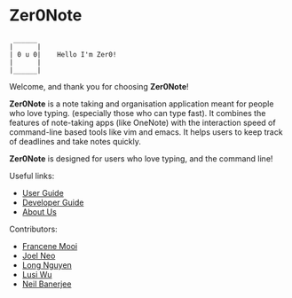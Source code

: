# Zer0Note

```
 ______ 
|      |  
| 0 u 0|    Hello I'm Zer0!
|      | 
|______|
```

Welcome, and thank you for choosing **Zer0Note**!

**Zer0Note** is a note taking and organisation application meant for people who love typing. (especially those who can type fast).
It combines the features of note-taking apps (like OneNote) with the interaction speed of command-line based tools like vim and emacs.
It helps users to keep track of deadlines and take notes quickly.

**Zer0Note** is designed for users who love typing, and the command line! 

Useful links:
* [User Guide](UserGuide.md)
* [Developer Guide](DeveloperGuide.md)
* [About Us](AboutUs.md)

Contributors:
* [Francene Mooi](docs/team/chuckiex3.md)
* [Joel Neo](docs/team/yAOwzers.md)
* [Long Nguyen](docs/team/longngng.md)
* [Lusi Wu](docs/team/Lusi711.md)
* [Neil Banerjee](docs/team/NeilBaner.md)